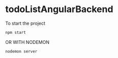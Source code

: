 # todoListAngularBackend
To start the project 
```bash
npm start
```
OR WITH NODEMON
```bash
nodemon server
```

